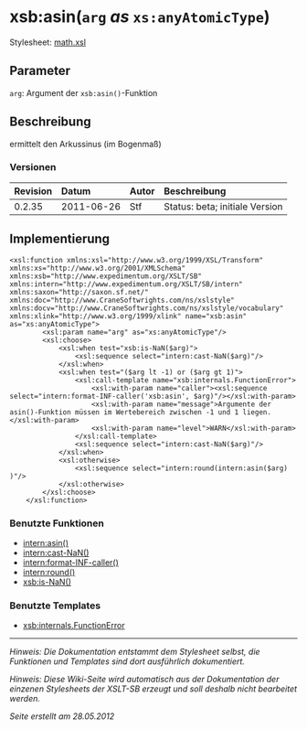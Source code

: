 # xsb:asin(`arg` _as_ `xs:anyAtomicType`) #

Stylesheet: [math.xsl](http://code.google.com/p/xslt-sb/source/browse/trunk/xslt-sb/math.xsl)

## Parameter ##
`arg`: Argument der `xsb:asin()`-Funktion



## Beschreibung ##
ermittelt den Arkussinus (im Bogenmaß)

### Versionen ###
| Revision | Datum | Autor | Beschreibung |
|:---------|:------|:------|:-------------|
| 0.2.35 | 2011-06-26 | Stf |   Status: beta;   initiale Version   |


## Implementierung ##
```
<xsl:function xmlns:xsl="http://www.w3.org/1999/XSL/Transform" xmlns:xs="http://www.w3.org/2001/XMLSchema" xmlns:xsb="http://www.expedimentum.org/XSLT/SB" xmlns:intern="http://www.expedimentum.org/XSLT/SB/intern" xmlns:saxon="http://saxon.sf.net/" xmlns:doc="http://www.CraneSoftwrights.com/ns/xslstyle" xmlns:docv="http://www.CraneSoftwrights.com/ns/xslstyle/vocabulary" xmlns:xlink="http://www.w3.org/1999/xlink" name="xsb:asin" as="xs:anyAtomicType">
		<xsl:param name="arg" as="xs:anyAtomicType"/>
		<xsl:choose>
			<xsl:when test="xsb:is-NaN($arg)">
				<xsl:sequence select="intern:cast-NaN($arg)"/>
			</xsl:when>
			<xsl:when test="($arg lt -1) or ($arg gt 1)">
				<xsl:call-template name="xsb:internals.FunctionError">
					<xsl:with-param name="caller"><xsl:sequence select="intern:format-INF-caller('xsb:asin', $arg)"/></xsl:with-param>
					<xsl:with-param name="message">Argumente der asin()-Funktion müssen im Wertebereich zwischen -1 und 1 liegen.</xsl:with-param>
					<xsl:with-param name="level">WARN</xsl:with-param>
				</xsl:call-template>
				<xsl:sequence select="intern:cast-NaN($arg)"/>
			</xsl:when>
			<xsl:otherwise>
				<xsl:sequence select="intern:round(intern:asin($arg) )"/>
			</xsl:otherwise>
		</xsl:choose>
	</xsl:function>
```

### Benutzte Funktionen ###
  * [intern:asin()](intern_asin.md)
  * [intern:cast-NaN()](intern_cast_NaN.md)
  * [intern:format-INF-caller()](intern_format_INF_caller.md)
  * [intern:round()](intern_round.md)
  * [xsb:is-NaN()](xsb_is_NaN.md)

### Benutzte Templates ###
  * [xsb:internals.FunctionError](xsb_internals_FunctionError.md)


---


_Hinweis: Die Dokumentation entstammt dem Stylesheet selbst, die Funktionen und Templates sind dort ausführlich dokumentiert._

_Hinweis: Diese Wiki-Seite wird automatisch aus der Dokumentation der einzenen Stylesheets der XSLT-SB erzeugt und soll deshalb nicht bearbeitet werden._

_Seite erstellt am 28.05.2012_
